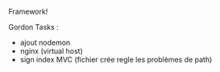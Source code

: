 Framework!

Gordon Tasks :
- ajout nodemon
- nginx (virtual host)
- sign index MVC (fichier crée regle les problèmes de path)

